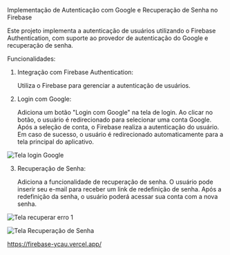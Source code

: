 Implementação de Autenticação com Google e Recuperação de Senha no Firebase

Este projeto implementa a autenticação de usuários utilizando o Firebase Authentication, com suporte ao provedor de autenticação do Google e recuperação de senha.

Funcionalidades:

1. Integração com Firebase Authentication:

    Utiliza o Firebase para gerenciar a autenticação de usuários.

2. Login com Google:

    Adiciona um botão "Login com Google" na tela de login.
    Ao clicar no botão, o usuário é redirecionado para selecionar uma conta Google.
    Após a seleção de conta, o Firebase realiza a autenticação do usuário.
    Em caso de sucesso, o usuário é redirecionado automaticamente para a tela principal do aplicativo.


![Tela login  Google](https://github.com/user-attachments/assets/5970cbb6-40f7-4566-9367-807fc29d6c75)

3. Recuperação de Senha:

    Adiciona a funcionalidade de recuperação de senha.
    O usuário pode inserir seu e-mail para receber um link de redefinição de senha.
    Após a redefinição da senha, o usuário poderá acessar sua conta com a nova senha.

![Tela recuperar erro 1](https://github.com/user-attachments/assets/5b8dd017-1488-4c58-920d-5cadbe009f8f)


   ![Tela Recuperação de Senha](https://github.com/user-attachments/assets/1c934a54-bb28-4a24-bcd3-7c4770282ac1)

   https://firebase-ycau.vercel.app/

   

